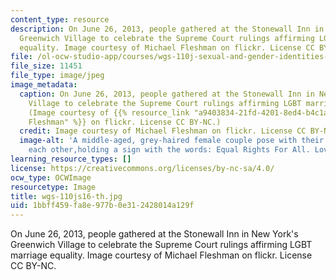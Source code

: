 ```yaml
---
content_type: resource
description: On June 26, 2013, people gathered at the Stonewall Inn in New York's
  Greenwich Village to celebrate the Supreme Court rulings affirming LGBT marriage
  equality. Image courtesy of Michael Fleshman on flickr. License CC BY-NC.
file: /ol-ocw-studio-app/courses/wgs-110j-sexual-and-gender-identities-spring-2016/1bbff459fa8e977b0e312428014a129f_wgs-110js16-th.jpg
file_size: 11451
file_type: image/jpeg
image_metadata:
  caption: On June 26, 2013, people gathered at the Stonewall Inn in New York's Greenwich
    Village to celebrate the Supreme Court rulings affirming LGBT marriage equality.
    (Image courtesy of {{% resource_link "a9403834-21fd-4201-8ed4-b4c1a6dfa13b" "Michael
    Fleshman" %}} on flickr. License CC BY-NC.)
  credit: Image courtesy of Michael Fleshman on flickr. License CC BY-NC.
  image-alt: 'A middle-aged, grey-haired female couple pose with their arms around
    each other,holding a sign with the words: Equal Rights For All. Love Is Love.'
learning_resource_types: []
license: https://creativecommons.org/licenses/by-nc-sa/4.0/
ocw_type: OCWImage
resourcetype: Image
title: wgs-110js16-th.jpg
uid: 1bbff459-fa8e-977b-0e31-2428014a129f
---
```

On June 26, 2013, people gathered at the Stonewall Inn in New York's Greenwich Village to celebrate the Supreme Court rulings affirming LGBT marriage equality. Image courtesy of Michael Fleshman on flickr. License CC BY-NC.